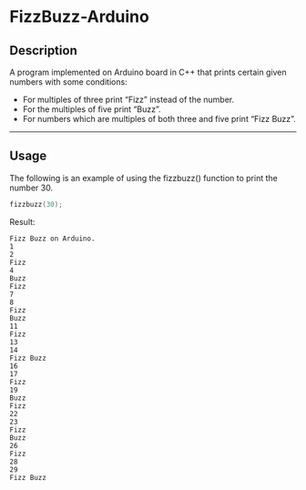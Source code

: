 # FizzBuzz-Arduino
## Description
A program implemented on Arduino board in C++ that prints certain given numbers with some conditions:
* For multiples of three print “Fizz” instead of the number.
* For the multiples of five print “Buzz”.
* For numbers which are multiples of both three and five print “Fizz Buzz”.

---

## Usage
The following is an example of using the fizzbuzz() function to print the number 30.
```C++
fizzbuzz(30);
```

Result:
```
Fizz Buzz on Arduino.
1
2
Fizz
4
Buzz
Fizz
7
8
Fizz
Buzz
11
Fizz
13
14
Fizz Buzz
16
17
Fizz
19
Buzz
Fizz
22
23
Fizz
Buzz
26
Fizz
28
29
Fizz Buzz
```
